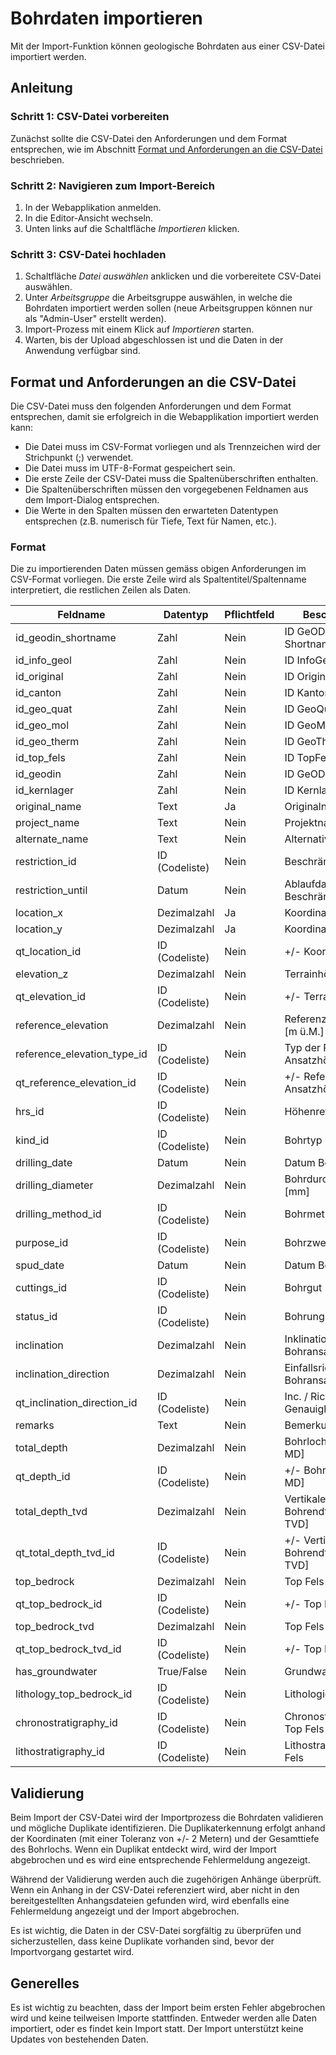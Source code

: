 # Bohrdaten importieren

Mit der Import-Funktion können geologische Bohrdaten aus einer CSV-Datei importiert werden. 

## Anleitung

### Schritt 1: CSV-Datei vorbereiten

Zunächst sollte die CSV-Datei den Anforderungen und dem Format entsprechen, wie im Abschnitt [Format und Anforderungen an die CSV-Datei](#format-und-anforderungen-an-die-csv-datei) beschrieben.

### Schritt 2: Navigieren zum Import-Bereich

1. In der Webapplikation anmelden.
2. In die Editor-Ansicht wechseln.
3. Unten links auf die Schaltfläche _Importieren_ klicken.

### Schritt 3: CSV-Datei hochladen

1. Schaltfläche _Datei auswählen_ anklicken und die vorbereitete CSV-Datei auswählen.
2. Unter _Arbeitsgruppe_ die Arbeitsgruppe auswählen, in welche die Bohrdaten importiert werden sollen (neue Arbeitsgruppen können nur als "Admin-User" erstellt werden).
3. Import-Prozess mit einem Klick auf _Importieren_ starten.
4. Warten, bis der Upload abgeschlossen ist und die Daten in der Anwendung verfügbar sind.

## Format und Anforderungen an die CSV-Datei

Die CSV-Datei muss den folgenden Anforderungen und dem Format entsprechen, damit sie erfolgreich in die Webapplikation importiert werden kann:

* Die Datei muss im CSV-Format vorliegen und als Trennzeichen wird der Strichpunkt (;) verwendet.
* Die Datei muss im UTF-8-Format gespeichert sein.
* Die erste Zeile der CSV-Datei muss die Spaltenüberschriften enthalten.
* Die Spaltenüberschriften müssen den vorgegebenen Feldnamen aus dem Import-Dialog entsprechen.
* Die Werte in den Spalten müssen den erwarteten Datentypen entsprechen (z.B. numerisch für Tiefe, Text für Namen, etc.).

### Format

Die zu importierenden Daten müssen gemäss obigen Anforderungen im CSV-Format vorliegen. Die erste Zeile wird als Spaltentitel/Spaltenname interpretiert, die restlichen Zeilen als Daten. 

| Feldname                    | Datentyp       | Pflichtfeld | Beschreibung                              |
|-----------------------------|----------------|-------------|-------------------------------------------|
| id_geodin_shortname         | Zahl           | Nein        | ID GeODin-Shortname                       |
| id_info_geol                | Zahl           | Nein        | ID InfoGeol                               |
| id_original                 | Zahl           | Nein        | ID Original                               |
| id_canton                   | Zahl           | Nein        | ID Kanton                                 |
| id_geo_quat                 | Zahl           | Nein        | ID GeoQuat                                |
| id_geo_mol                  | Zahl           | Nein        | ID GeoMol                                 |
| id_geo_therm                | Zahl           | Nein        | ID GeoTherm                               |
| id_top_fels                 | Zahl           | Nein        | ID TopFels                                |
| id_geodin                   | Zahl           | Nein        | ID GeODin                                 |
| id_kernlager                | Zahl           | Nein        | ID Kernlager                              |
| original_name               | Text           | Ja          | Originalname                              |
| project_name                | Text           | Nein        | Projektname                               |
| alternate_name              | Text           | Nein        | Alternativer Name                         |
| restriction_id              | ID (Codeliste) | Nein        | Beschränkung                              |
| restriction_until           | Datum          | Nein        | Ablaufdatum der Beschränkung              |
| location_x                  | Dezimalzahl    | Ja          | Koordinate Ost LV95                       |
| location_y                  | Dezimalzahl    | Ja          | Koordinate Nord LV95                      |
| qt_location_id              | ID (Codeliste) | Nein        | +/- Koordinaten [m]                       |
| elevation_z                 | Dezimalzahl    | Nein        | Terrainhöhe [m ü.M.]                      |
| qt_elevation_id             | ID (Codeliste) | Nein        | +/- Terrainhöhe [m]                       |
| reference_elevation         | Dezimalzahl    | Nein        | Referenz Ansatzhöhe [m ü.M.]              |
| reference_elevation_type_id | ID (Codeliste) | Nein        | Typ der Referenz Ansatzhöhe               |
| qt_reference_elevation_id   | ID (Codeliste) | Nein        | +/- Referenz Ansatzhöhe [m]               |
| hrs_id                      | ID (Codeliste) | Nein        | Höhenreferenzsystem                       |
| kind_id                     | ID (Codeliste) | Nein        | Bohrtyp                                   |
| drilling_date               | Datum          | Nein        | Datum Bohrende                            |
| drilling_diameter           | Dezimalzahl    | Nein        | Bohrdurchmesser [mm]                      |
| drilling_method_id          | ID (Codeliste) | Nein        | Bohrmethode                               |
| purpose_id                  | ID (Codeliste) | Nein        | Bohrzweck                                 |
| spud_date                   | Datum          | Nein        | Datum Bohrbeginn                          |
| cuttings_id                 | ID (Codeliste) | Nein        | Bohrgut                                   |
| status_id                   | ID (Codeliste) | Nein        | Bohrungsstatus                            |
| inclination                 | Dezimalzahl    | Nein        | Inklination beim Bohransatzpunkt [°]      |
| inclination_direction       | Dezimalzahl    | Nein        | Einfallsrichtung beim Bohransatzpunkt [°] |
| qt_inclination_direction_id | ID (Codeliste) | Nein        | Inc. / Richtung Genauigkeit               |
| remarks                     | Text           | Nein        | Bemerkungen                               |
| total_depth                 | Dezimalzahl    | Nein        | Bohrlochlänge [m MD]                      |
| qt_depth_id                 | ID (Codeliste) | Nein        | +/- Bohrlochlänge [m MD]                  |
| total_depth_tvd             | Dezimalzahl    | Nein        | Vertikale Bohrendteufe [m TVD]            |
| qt_total_depth_tvd_id       | ID (Codeliste) | Nein        | +/- Vertikale Bohrendteufe [m TVD]        |
| top_bedrock                 | Dezimalzahl    | Nein        | Top Fels [m MD]                           |
| qt_top_bedrock_id           | ID (Codeliste) | Nein        | +/- Top Fels [m MD]                       |
| top_bedrock_tvd             | Dezimalzahl    | Nein        | Top Fels [m TVD]                          |
| qt_top_bedrock_tvd_id       | ID (Codeliste) | Nein        | +/- Top Fels [m TVD]                      |
| has_groundwater             | True/False     | Nein        | Grundwasser                               |
| lithology_top_bedrock_id    | ID (Codeliste) | Nein        | Lithologie Top Fels                       |
| chronostratigraphy_id       | ID (Codeliste) | Nein        | Chronostratigraphie Top Fels              |
| lithostratigraphy_id        | ID (Codeliste) | Nein        | Lithostratigraphie Top Fels               |

## Validierung

Beim Import der CSV-Datei wird der Importprozess die Bohrdaten validieren und mögliche Duplikate identifizieren. Die Duplikaterkennung erfolgt anhand der Koordinaten (mit einer Toleranz von +/- 2 Metern) und der Gesamttiefe des Bohrlochs. Wenn ein Duplikat entdeckt wird, wird der Import abgebrochen und es wird eine entsprechende Fehlermeldung angezeigt.

Während der Validierung werden auch die zugehörigen Anhänge überprüft. Wenn ein Anhang in der CSV-Datei referenziert wird, aber nicht in den bereitgestellten Anhangsdateien gefunden wird, wird ebenfalls eine Fehlermeldung angezeigt und der Import abgebrochen.

Es ist wichtig, die Daten in der CSV-Datei sorgfältig zu überprüfen und sicherzustellen, dass keine Duplikate vorhanden sind, bevor der Importvorgang gestartet wird.

## Generelles

Es ist wichtig zu beachten, dass der Import beim ersten Fehler abgebrochen wird und keine teilweisen Importe stattfinden. Entweder werden alle Daten importiert, oder es findet kein Import statt. Der Import unterstützt keine Updates von bestehenden Daten.
